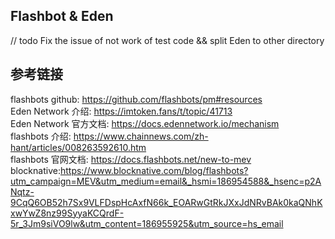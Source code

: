 ## Flashbot & Eden

// todo 
Fix the issue of not work of test code  && split Eden to other directory

## 参考链接  
flashbots github: https://github.com/flashbots/pm#resources  
Eden Network 介绍: https://imtoken.fans/t/topic/41713   
Eden Network 官方文档: https://docs.edennetwork.io/mechanism  
flashbots 介绍: https://www.chainnews.com/zh-hant/articles/008263592610.htm  
flashbots 官网文档: https://docs.flashbots.net/new-to-mev  
blocknative:https://www.blocknative.com/blog/flashbots?utm_campaign=MEV&utm_medium=email&_hsmi=186954588&_hsenc=p2ANqtz-9CqQ6OB52h7Sx9VLFDspHcAxfN66k_EOARwGtRkJXxJdNRvBAk0kaQNhKxwYwZ8nz99SyyaKCQrdF-5r_3Jm9siVO9lw&utm_content=186955925&utm_source=hs_email
